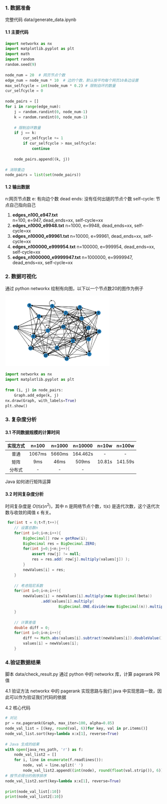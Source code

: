

### 1. 数据准备
完整代码 data/generate_data.ipynb
#### 1.1 主要代码
```python
import networkx as nx
import matplotlib.pyplot as plt
import math
import random
random.seed(9)

node_num = 20  # 网页节点个数
edge_num = node_num * 10  # 边的个数，默认按平均每个网页10条边设置
max_selfcycle = int(node_num * 0.2) # 限制自环的数量
cur_selfcycle = 0

node_pairs = []
for i in range(edge_num):
    j = random.randint(0, node_num-1)  
    k = random.randint(0, node_num-1)

    # 限制自环数量
    if j == k:
        cur_selfcycle += 1
        if cur_selfcycle > max_selfcycle:
            continue

    node_pairs.append((k, j))

# 消除重边
node_pairs = list(set(node_pairs))
```
#### 1.2 输出数据
n:网页节点数
e: 有向边个数
dead ends: 没有任何出链的节点个数
self-cycle: 节点自己指向自己

1. **edges_n100_e947.txt**       
n=100, e=947, dead_ends=xx, self-cycle=xx
2. **edges_n1000_e9948.txt**
n=1000, e=9948, dead_ends=xx, self-cycle=xx
2. **edges_n10000_e99961.txt**
n=10000, e=99961, dead_ends=xx, self-cycle=xx
2. **edges_n100000_e999954.txt**
n=100000, e=999954, dead_ends=xx, self-cycle=xx
2. **edges_n1000000_e9999947.txt**
n=1000000, e=9999947, dead_ends=xx, self-cycle=xx

### 2. 数据可视化
通过 python networkx 绘制有向图，以下以一个节点数20的图作为例子  

<img src=".\img\DiGraph_n20.png" alt="MapReduce" style="zoom:75%;" />

```python
import networkx as nx
import matplotlib.pyplot as plt

from (i, j) in node_pairs:
    Graph.add_edge(k, j)
nx.draw(Graph, with_labels=True)
plt.show()
```


### 3. 复杂度分析
#### 3.1 不同数据规模的计算时间

| 实现方式 | n=100 | n=1000 | n=10000 | n=10w | n=100w |
| :---: | :---: | :---: | :---: | :---: | :---: |
| 普通 | 1067ms | 5660ms | 164.462s | - | - |
| 矩阵 |9ms|46ms|509ms|10.81s|141.59s|
| 分布式| - | - | - | 

Java 如何进行矩阵运算

#### 3.2 时间复杂度分析
时间复杂度是 $O(t(ε)n^2)$，其中 n 是网络节点个数，t(ε) 是迭代次数，这个迭代次数与收敛的阈值 ε 有关。  
```java
 for(int t = 0;t<T;t++){
    // 设置总数n
    for(int i=0;i<n;i++){
        BigDecimal[] row = getRow(i);
        BigDecimal res = BigDecimal.ZERO;
        for(int j=0;j<n;j++){
            assert row[j] != null;
            res = res.add( row[j].multiply(values[j]) );
        }
        newValues[i] = res;
    }

    // 考虑阻尼系数
    for(int i=0;i<n;i++){
        newValues[i] = newValues[i].multiply(new BigDecimal(beta))
                .add(values[i].multiply(
                        BigDecimal.ONE.divide(new BigDecimal(n)).multiply(new BigDecimal(1-beta))));
    }

    // 计算差值
    double diff = 0;
    for(int i=0;i<n;i++){
        diff += Math.abs(values[i].subtract(newValues[i]).doubleValue());
        values[i] = newValues[i];
    }
```


### 4.验证数据结果
脚本 data/check_result.py
通过 python 中的 networkx 库，计算 pagerank PR 值

4.1 验证方法
networkx 中的 pagerank 实现思路与我们 java 中实现思路一致，因此可以作为验证我们代码的依据

4.2 核心代码
```python
# 对比 
pr = nx.pagerank(Graph, max_iter=100, alpha=0.85)  
node_val_list = [(key, round(val, 6))for key, val in pr.items()]
node_val_list.sort(key=lambda x:x[1], reverse=True)

# Java 生成的结果
with open(java_res_path, 'r') as f:
    node_val_list2 = []
    for i, line in enumerate(f.readlines()):
        node, val = line.split(' ')
        node_val_list2.append((int(node), round(float(val.strip()), 6)))
# 按节点得分的倒序排序
node_val_list2.sort(key=lambda x:x[1], reverse=True)

print(node_val_list[:10])
print(node_val_list2[:10])

```